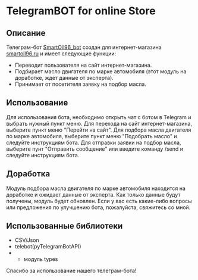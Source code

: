 # TelegramBOT for online Store
## Описание
Телеграм-бот [SmartOil96_bot](https//:t.me/SmartOil96_bot) создан для интернет-магазина [smartoil96.ru](https//:smartoil96.ru) и имеет следующие функции:
* Переводит пользователя на сайт интернет-магазина.
* Подбирает масло двигателя по марке автомобиля (этот модуль на доработке, ждет данные от эксперта).
* Принимает от посетителя заявку на подбор масла.
## Использование
Для использования бота, необходимо открыть чат с ботом в Telegram и выбрать нужный пункт меню.
Для перехода на сайт интернет-магазина, выберите пункт меню "Перейти на сайт".
Для подбора масла двигателя по марке автомобиля, выберите пункт меню "Подобрать масло" и следуйте инструкциям бота.
Для отправки заявки на подбор масла, выберите пунт "Отправить сообщение" или введите команду /send и следуйте инструкциям бота.
## Доработка
Модуль подбора масла двигателя по марке автомобиля находится на доработке и ожидает данные от эксперта. Как только данные будут получены, модуль будет обновлен.
Если у вас есть какие-либо вопросы или предложения по улучшению бота, пожалуйста, свяжитесь со мной.

## Использованные библиотеки
* CSV/Json
* telebot(pyTelegramBotAPI)
* * модуль types

Спасибо за использование нашего телеграм-бота!